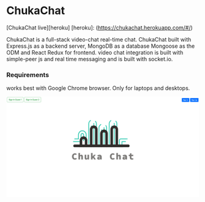 # ChukaChat
[ChukaChat live][heroku]
[heroku]: (https://chukachat.herokuapp.com/#/)

ChukaChat is a full-stack video-chat real-time chat. ChukaChat built with Express.js as a backend server, MongoDB as a database Mongoose as the ODM and React Redux for frontend. video chat integration is built with simple-peer js and real time messaging and is built with socket.io. 


### Requirements
works best with Google Chrome browser. Only for laptops and desktops.

![image of splash](/splash/preview.png)